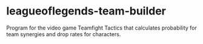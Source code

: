# leagueoflegends-team-builder
Program for the video game Teamfight Tactics that calculates probability for team synergies and drop rates for characters. 
